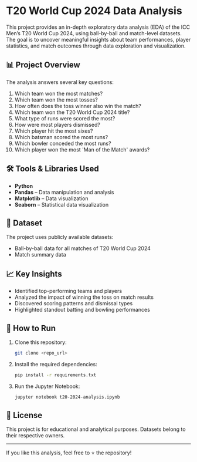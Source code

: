 # T20 World Cup 2024 Data Analysis

This project provides an in-depth exploratory data analysis (EDA) of the ICC Men’s T20 World Cup 2024, using ball-by-ball and match-level datasets. The goal is to uncover meaningful insights about team performances, player statistics, and match outcomes through data exploration and visualization.

## 📊 Project Overview
The analysis answers several key questions:
1. Which team won the most matches?
2. Which team won the most tosses?
3. How often does the toss winner also win the match?
4. Which team won the T20 World Cup 2024 title?
5. What type of runs were scored the most?
6. How were most players dismissed?
7. Which player hit the most sixes?
8. Which batsman scored the most runs?
9. Which bowler conceded the most runs?
10. Which player won the most 'Man of the Match' awards?

## 🛠️ Tools & Libraries Used
- **Python**
- **Pandas** – Data manipulation and analysis
- **Matplotlib** – Data visualization
- **Seaborn** – Statistical data visualization

## 📂 Dataset
The project uses publicly available datasets:
- Ball-by-ball data for all matches of T20 World Cup 2024
- Match summary data

## 📈 Key Insights
- Identified top-performing teams and players
- Analyzed the impact of winning the toss on match results
- Discovered scoring patterns and dismissal types
- Highlighted standout batting and bowling performances

## 🚀 How to Run
1. Clone this repository:
   ```bash
   git clone <repo_url>
   ```
2. Install the required dependencies:
   ```bash
   pip install -r requirements.txt
   ```
3. Run the Jupyter Notebook:
   ```bash
   jupyter notebook t20-2024-analysis.ipynb
   ```

## 📜 License
This project is for educational and analytical purposes. Datasets belong to their respective owners.

---
If you like this analysis, feel free to ⭐ the repository!
